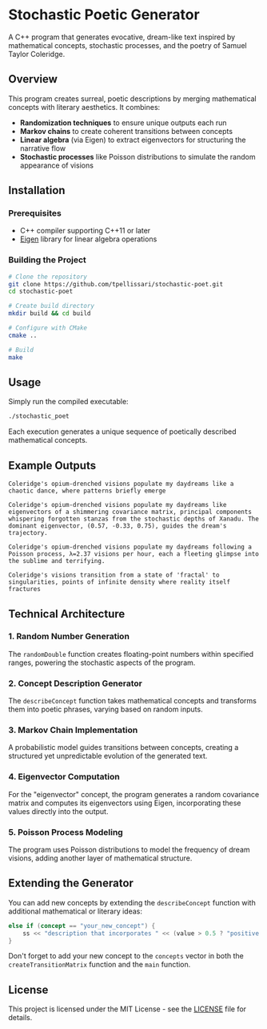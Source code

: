 # Stochastic Poetic Generator

A C++ program that generates evocative, dream-like text inspired by mathematical concepts, stochastic processes, and the poetry of Samuel Taylor Coleridge.

## Overview

This program creates surreal, poetic descriptions by merging mathematical concepts with literary aesthetics. It combines:

- **Randomization techniques** to ensure unique outputs each run
- **Markov chains** to create coherent transitions between concepts
- **Linear algebra** (via Eigen) to extract eigenvectors for structuring the narrative flow
- **Stochastic processes** like Poisson distributions to simulate the random appearance of visions

## Installation

### Prerequisites
- C++ compiler supporting C++11 or later
- [Eigen](https://eigen.tuxfamily.org) library for linear algebra operations

### Building the Project
```bash
# Clone the repository
git clone https://github.com/tpellissari/stochastic-poet.git
cd stochastic-poet

# Create build directory
mkdir build && cd build

# Configure with CMake
cmake ..

# Build
make
```

## Usage

Simply run the compiled executable:

```bash
./stochastic_poet
```

Each execution generates a unique sequence of poetically described mathematical concepts.

## Example Outputs

```
Coleridge's opium-drenched visions populate my daydreams like a chaotic dance, where patterns briefly emerge

Coleridge's opium-drenched visions populate my daydreams like eigenvectors of a shimmering covariance matrix, principal components whispering forgotten stanzas from the stochastic depths of Xanadu. The dominant eigenvector, (0.57, -0.33, 0.75), guides the dream's trajectory.

Coleridge's opium-drenched visions populate my daydreams following a Poisson process, λ=2.37 visions per hour, each a fleeting glimpse into the sublime and terrifying.

Coleridge's visions transition from a state of 'fractal' to singularities, points of infinite density where reality itself fractures
```

## Technical Architecture

### 1. Random Number Generation
The `randomDouble` function creates floating-point numbers within specified ranges, powering the stochastic aspects of the program.

### 2. Concept Description Generator
The `describeConcept` function takes mathematical concepts and transforms them into poetic phrases, varying based on random inputs.

### 3. Markov Chain Implementation
A probabilistic model guides transitions between concepts, creating a structured yet unpredictable evolution of the generated text.

### 4. Eigenvector Computation
For the "eigenvector" concept, the program generates a random covariance matrix and computes its eigenvectors using Eigen, incorporating these values directly into the output.

### 5. Poisson Process Modeling
The program uses Poisson distributions to model the frequency of dream visions, adding another layer of mathematical structure.

## Extending the Generator

You can add new concepts by extending the `describeConcept` function with additional mathematical or literary ideas:

```cpp
else if (concept == "your_new_concept") {
    ss << "description that incorporates " << (value > 0.5 ? "positive variant" : "alternative variant");
}
```

Don't forget to add your new concept to the `concepts` vector in both the `createTransitionMatrix` function and the `main` function.

## License

This project is licensed under the MIT License - see the [LICENSE](LICENSE) file for details.
